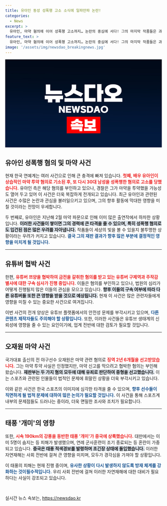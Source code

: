 ```yaml
---
title: 유아인 동성 성폭행 고소 소식에 일파만파 논란!
categories:
  - News
excerpt: >
  유아인, 마약 혐의에 이어 성폭행 고소까지… 논란의 중심에 서다! 그의 마지막 작품들은 과연 세상의 빛을 볼 수 있을까? 충격적인 사실과 함께 이어지는 재판 소식이 기대됩니다.
feature_text: >
  유아인, 마약 혐의에 이어 성폭행 고소까지… 논란의 중심에 서다! 그의 마지막 작품들은 과연 세상의 빛을 볼 수 있을까? 충격적인 사실과 함께 이어지는 재판 소식이 기대됩니다.
image: '/assets/img/newsdao_breakingnews.jpg'
---
```


<p><img src="/assets/img/newsdao_breakingnews.jpg" alt="cryptoinkorea 속보" /></p>

<h2 data-ke-size="size26">유아인 성폭행 혐의 및 마약 사건</h2>

<p data-ke-size="size16">현재 한국 연예계는 여러 사건으로 인해 큰 충격에 빠져 있습니다. <b><span style="color: #ee2323;">첫째, 배우 유아인이 상습적인 마약 투약 혐의로 기소된 후, 또 다시 30대 남성을 성폭행한 혐의로 고소를 당했습니다.</span></b> 유아인 측은 해당 혐의를 부인하고 있으나, 경찰은 그가 마약을 투약했을 가능성도 열어 두고 있어 이 사건은 더욱 복잡하게 전개되고 있습니다. 최근 유아인과 관련된 사건은 수많은 논란과 관심을 불러일으키고 있으며, 그의 향후 활동에 막대한 영향을 미칠 것이라는 전망이 우세합니다.</p>

<p data-ke-size="size16">두 번째로, 유아인은 지난해 2월 마약 파문으로 인해 이미 많은 출연작에서 하차한 상황입니다. <b><span style="background-color: #21538527;">이러한 사건들이 쌓이면 그의 경력에 큰 타격을 줄 수 있으며, 특히 성폭행 혐의로도 입건된 점은 많은 우려를 자아냅니다.</span></b> 작품들이 세상의 빛을 볼 수 있을지 불투명한 상황이라는 우려가 커지고 있습니다. <b><span style="color: #1a5490;">결국 그의 재판 결과가 향후 많은 부분에 결정적인 영향을 미치게 될 것입니다.</span></b></p>

<hr>

<h2 data-ke-size="size26">유튜버 협박 사건</h2>

<p data-ke-size="size16">한편, <b><span style="color: #ee2323;">유튜버 쯔양을 협박하여 금전을 갈취한 혐의를 받고 있는 유튜버 구제역과 주작감별사에 대한 구속 심사가 진행 중입니다.</span></b> 이들은 혐의를 부인하고 있으나, 법원의 심리가 어떻게 진행될지 많은 이들의 관심을 모으고 있습니다. <b><span style="background-color: #21538527;">향후 이들의 구속 여부에 따라 다른 유튜버들 또한 큰 영향을 받을 것으로 예상됩니다.</span></b> 현재 이 사건은 많은 관련자들에게 영향을 미칠 수 있는 중요한 사건으로 여겨집니다.</p>

<p data-ke-size="size16">이번 사건의 전개 양상은 유튜브 플랫폼에서의 안전성 문제를 부각시키고 있으며, <b><span style="color: #1a5490;">다른 콘텐츠 제작자들도 주의해야 할 상황입니다.</span></b> 또한, 이러한 사건들은 유튜브 생태계의 신뢰성에 영향을 줄 수 있는 요인이기에, 업계 전반에 대한 검토가 필요할 것입니다.</p>

<hr>

<h2 data-ke-size="size26">오재원 마약 사건</h2>

<p data-ke-size="size16">국가대표 출신의 전 야구선수 오재원은 마약 관련 혐의로 <b><span style="color: #ee2323;">징역 2년 6개월을 선고받았습니다.</span></b> 그는 마약 투약 사실은 인정했지만, 마약 신고를 막으려고 협박한 혐의는 부인해 왔습니다. <b><span style="background-color: #21538527;">재판부는 두 가지 혐의 모두에 대해 유죄로 판단하여 중형을 선고했습니다.</span></b> 이는 스포츠와 관련된 인물들이 법적인 문제에 휘말린 상황을 더욱 부각시키고 있습니다.</p>

<p data-ke-size="size16">이와 같은 사건은 한국 스포츠의 이미지에 심각한 타격을 줄 수 있으며, <b><span style="color: #1a5490;">향후 선수들이 직면하게 될 법적 문제에 대하여 많은 논의가 필요할 것입니다.</span></b> 이 사건을 통해 스포츠계 내부의 문제점들도 드러나는 중이라, 더욱 면밀한 조사와 조치가 필요합니다.</p>

<hr>

<h2 data-ke-size="size26">태풍 '개미'의 영향</h2>

<p data-ke-size="size16">또한, <b><span style="color: #ee2323;">시속 190km의 강풍을 동반한 태풍 '개미'가 중국에 상륙했습니다.</span></b> 대만에서는 이미 5명이 숨지는 등 피해가 발생했으며, 연례 군사훈련이 조기 종료되는 등 혼란이 가중되고 있습니다. <b><span style="background-color: #21538527;">중국은 태풍 적색경보를 발령하며 초긴장 상태에 돌입했습니다.</span></b> 이러한 자연재해는 사회 전반에 걸쳐 큰 영향을 미치며, 모두가 경각심을 가져야 할 상황입니다.</p>

<p data-ke-size="size16">이 태풍의 피해는 현재 진행 중이며, <b><span style="color: #1a5490;">유사한 상황이 다시 발생하지 않도록 방재 체계를 강화하는 것이필수적입니다.</span></b> 우리 사회 전반에 걸쳐 이러한 자연재해에 대한 대비가 필요하다는 사실이 강조되고 있습니다.</p>

<p data-ke-size="size16">&nbsp;</p>
실시간 뉴스 속보는, <a href="https://newsdao.kr" rel="dofollow">https://newsdao.kr</a>


